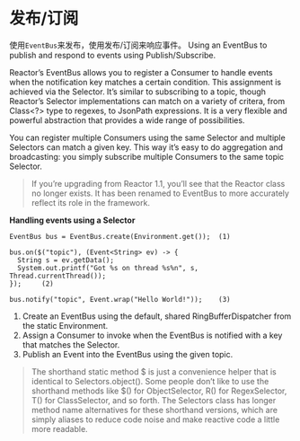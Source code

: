 # 发布/订阅

使用`EventBus`来发布，使用发布/订阅来响应事件。
Using an EventBus to publish and respond to events using Publish/Subscribe.

Reactor’s EventBus allows you to register a Consumer to handle events when the notification key matches a certain condition. This assignment is achieved via the Selector. It’s similar to subscribing to a topic, though Reactor’s Selector implementations can match on a variety of critera, from Class<?> type to regexes, to JsonPath expressions. It is a very flexible and powerful abstraction that provides a wide range of possibilities.

You can register multiple Consumers using the same Selector and multiple Selectors can match a given key. This way it’s easy to do aggregation and broadcasting: you simply subscribe multiple Consumers to the same topic Selector.

> If you’re upgrading from Reactor 1.1, you’ll see that the Reactor class no longer exists. It has been renamed to EventBus to more accurately reflect its role in the framework.

**Handling events using a Selector**

```
EventBus bus = EventBus.create(Environment.get());  (1) 

bus.on($("topic"), (Event<String> ev) -> {
  String s = ev.getData();
  System.out.printf("Got %s on thread %s%n", s, Thread.currentThread());
});     (2)

bus.notify("topic", Event.wrap("Hello World!"));    (3)
```

1. Create an EventBus using the default, shared RingBufferDispatcher from the static Environment.
2. Assign a Consumer to invoke when the EventBus is notified with a key that matches the Selector.
3. Publish an Event into the EventBus using the given topic.

> The shorthand static method $ is just a convenience helper that is identical to Selectors.object(). Some people don’t like to use the shorthand methods like $() for ObjectSelector, R() for RegexSelector, T() for ClassSelector, and so forth. The Selectors class has longer method name alternatives for these shorthand versions, which are simply aliases to reduce code noise and make reactive code a little more readable.